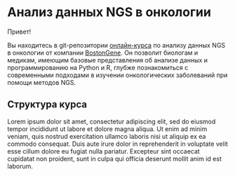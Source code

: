 # Анализ данных NGS в онкологии
Привет!

Вы находитесь в git-репозитории [онлайн-курса](https://stepik.org/course/85687) по анализу данных NGS в онкологии от компании [BostonGene](https://bostongene.com). Он позволит биологам и медикам, имеющим базовые представления об анализе данных и программированию на Python и R, глубже познакомиться с современными подходами в изучении онкологических заболеваний при помощи методов NGS.

## Структура курса
Lorem ipsum dolor sit amet, consectetur adipiscing elit, sed do eiusmod tempor incididunt ut labore et dolore magna aliqua. Ut enim ad minim veniam, quis nostrud exercitation ullamco laboris nisi ut aliquip ex ea commodo consequat. Duis aute irure dolor in reprehenderit in voluptate velit esse cillum dolore eu fugiat nulla pariatur. Excepteur sint occaecat cupidatat non proident, sunt in culpa qui officia deserunt mollit anim id est laborum.
